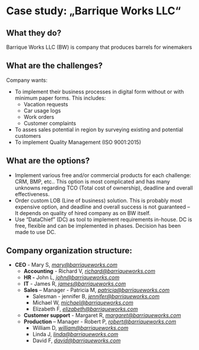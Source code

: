 Case study: „Barrique Works LLC“
================================

What they do?
-------------

Barrique Works LLC (BW) is company that produces barrels for winemakers

What are the challenges?
------------------------

Company wants:
-   To implement their business processes in digital form without or with minimum paper forms. This includes:
    -   Vacation requests
    -   Car usage logs
    -   Work orders
    -   Customer complaints
-   To asses sales potential in region by surveying existing and potential customers
-   To implement Quality Management (ISO 9001:2015)

What are the options?
---------------------

-   Implement various free and/or commercial products for each challenge: CRM, BMP, etc.. This option is most complicated and has many unknowns regarding TCO (Total cost of ownership), deadline and overall effectiveness.
-   Order custom LOB (Line of business) solution. This is probably most expensive option, and deadline and overall success is not guaranteed – It depends on quality of hired company as on BW itself.
-   Use “DataChief” (DC) as tool to implement requirements in-house. DC is free, flexible and can be implemented in phases. Decision has been made to use DC.

Company organization structure:
-------------------------------

-   **CEO** - Mary S, [*mary@barriqueworks.com*](mailto:mary@barriqueworks.com)
    -   **Accounting** - Richard V, [*richard@barriqueworks.com*](richard@barriqueworks.com)
    -   **HR -** John L, [*john@barriqueworks.com*](john@barriqueworks.com)
    -   **IT** - James R, [*james@barriqueworks.com*](james@barriqueworks.com)
    -   **Sales** – Manager - Patricia M, [*patricia@barriqueworks.com*](patricia@barriqueworks.com)
        -   Salesman - jennifer B, [*jennifer@barriqueworks.com*](jennifer@barriqueworks.com)
        -   Michael W, [*michael@barriqueworks.com*](michael@barriqueworks.com)
        -   Elizabeth F, [*elizabeth@barriqueworks.com*](mailto:elizabeth@barriqueworks.com)
    -   **Customer support** - Margaret R, [*margaret@barriqueworks.com*](margaret@barriqueworks.com)
    -   **Production** – Manager - Robert P, [*robert@barriqueworks.com*](robert@barriqueworks.com)
        -   William D, [*william@barriqueworks.com*](william@barriqueworks.com)
        -   Linda J, [*linda@barriqueworks.com*](linda@barriqueworks.com)
        -   David F, [*david@barriqueworks.com*](david@barriqueworks.com)
